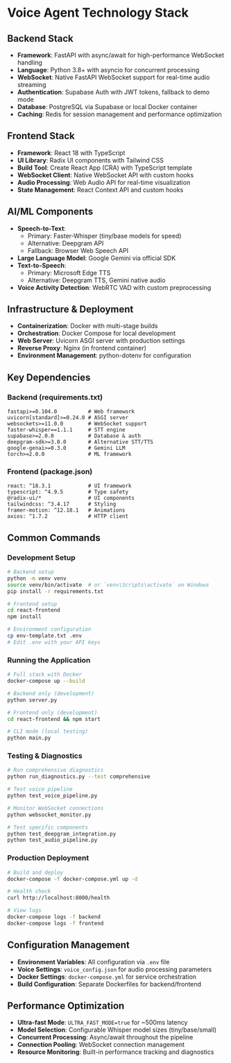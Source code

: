 # Voice Agent Technology Stack

## Backend Stack

- **Framework**: FastAPI with async/await for high-performance WebSocket handling
- **Language**: Python 3.8+ with asyncio for concurrent processing
- **WebSocket**: Native FastAPI WebSocket support for real-time audio streaming
- **Authentication**: Supabase Auth with JWT tokens, fallback to demo mode
- **Database**: PostgreSQL via Supabase or local Docker container
- **Caching**: Redis for session management and performance optimization

## Frontend Stack

- **Framework**: React 18 with TypeScript
- **UI Library**: Radix UI components with Tailwind CSS
- **Build Tool**: Create React App (CRA) with TypeScript template
- **WebSocket Client**: Native WebSocket API with custom hooks
- **Audio Processing**: Web Audio API for real-time visualization
- **State Management**: React Context API and custom hooks

## AI/ML Components

- **Speech-to-Text**: 
  - Primary: Faster-Whisper (tiny/base models for speed)
  - Alternative: Deepgram API
  - Fallback: Browser Web Speech API
- **Large Language Model**: Google Gemini via official SDK
- **Text-to-Speech**:
  - Primary: Microsoft Edge TTS
  - Alternative: Deepgram TTS, Gemini native audio
- **Voice Activity Detection**: WebRTC VAD with custom preprocessing

## Infrastructure & Deployment

- **Containerization**: Docker with multi-stage builds
- **Orchestration**: Docker Compose for local development
- **Web Server**: Uvicorn ASGI server with production settings
- **Reverse Proxy**: Nginx (in frontend container)
- **Environment Management**: python-dotenv for configuration

## Key Dependencies

### Backend (requirements.txt)
```
fastapi>=0.104.0          # Web framework
uvicorn[standard]>=0.24.0 # ASGI server
websockets>=11.0.0        # WebSocket support
faster-whisper==1.1.1     # STT engine
supabase>=2.0.0           # Database & auth
deepgram-sdk>=3.0.0       # Alternative STT/TTS
google-genai>=0.3.0       # Gemini LLM
torch>=2.0.0              # ML framework
```

### Frontend (package.json)
```
react: ^18.3.1            # UI framework
typescript: ^4.9.5        # Type safety
@radix-ui/*               # UI components
tailwindcss: ^3.4.17      # Styling
framer-motion: ^12.18.1   # Animations
axios: ^1.7.2             # HTTP client
```

## Common Commands

### Development Setup
```bash
# Backend setup
python -m venv venv
source venv/bin/activate  # or `venv\Scripts\activate` on Windows
pip install -r requirements.txt

# Frontend setup
cd react-frontend
npm install

# Environment configuration
cp env-template.txt .env
# Edit .env with your API keys
```

### Running the Application
```bash
# Full stack with Docker
docker-compose up --build

# Backend only (development)
python server.py

# Frontend only (development)
cd react-frontend && npm start

# CLI mode (local testing)
python main.py
```

### Testing & Diagnostics
```bash
# Run comprehensive diagnostics
python run_diagnostics.py --test comprehensive

# Test voice pipeline
python test_voice_pipeline.py

# Monitor WebSocket connections
python websocket_monitor.py

# Test specific components
python test_deepgram_integration.py
python test_audio_pipeline.py
```

### Production Deployment
```bash
# Build and deploy
docker-compose -f docker-compose.yml up -d

# Health check
curl http://localhost:8080/health

# View logs
docker-compose logs -f backend
docker-compose logs -f frontend
```

## Configuration Management

- **Environment Variables**: All configuration via `.env` file
- **Voice Settings**: `voice_config.json` for audio processing parameters
- **Docker Settings**: `docker-compose.yml` for service orchestration
- **Build Configuration**: Separate Dockerfiles for backend/frontend

## Performance Optimization

- **Ultra-fast Mode**: `ULTRA_FAST_MODE=true` for ~500ms latency
- **Model Selection**: Configurable Whisper model sizes (tiny/base/small)
- **Concurrent Processing**: Async/await throughout the pipeline
- **Connection Pooling**: WebSocket connection management
- **Resource Monitoring**: Built-in performance tracking and diagnostics